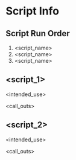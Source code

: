 # Script Info

## Script Run Order
1. <script_name>
2. <script_name>
3. <script_name>

## <script_1>
<overview>

<intended_use>

<output>

<call_outs>

## <script_2>
<overview>

<intended_use>

<output>

<call_outs>